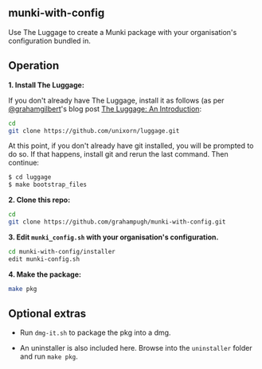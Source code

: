munki-with-config
-----------------

Use The Luggage to create a Munki package with your organisation's configuration 
bundled in. 

Operation
---------

**1. Install The Luggage:**

If you don't already have The Luggage, install it as follows (as per [@grahamgilbert]'s blog post [The Luggage: An Introduction][2]:

```bash
cd
git clone https://github.com/unixorn/luggage.git
```

At this point, if you don't already have git installed, you will be prompted to do so. If that happens, install git and rerun the last command. Then continue:

```bash
$ cd luggage
$ make bootstrap_files
```

**2. Clone this repo:**

```bash
cd
git clone https://github.com/grahampugh/munki-with-config.git
```

**3. Edit `munki_config.sh` with your organisation's configuration.**

```bash
cd munki-with-config/installer
edit munki-config.sh
```

**4. Make the package:**
```bash
make pkg
```

Optional extras
---------------

  * Run `dmg-it.sh` to package the pkg into a dmg.

  * An uninstaller is also included here. Browse into the `uninstaller` folder and run `make pkg`.

[1]: https://derflounder.wordpress.com/2015/03/13/deploying-a-pre-configured-junos-pulse-vpn-client-on-os-x/
[2]: http://grahamgilbert.com/blog/2013/08/09/the-luggage-an-introduction/
[@grahamgilbert]: https://twitter.com/grahamgilbert

